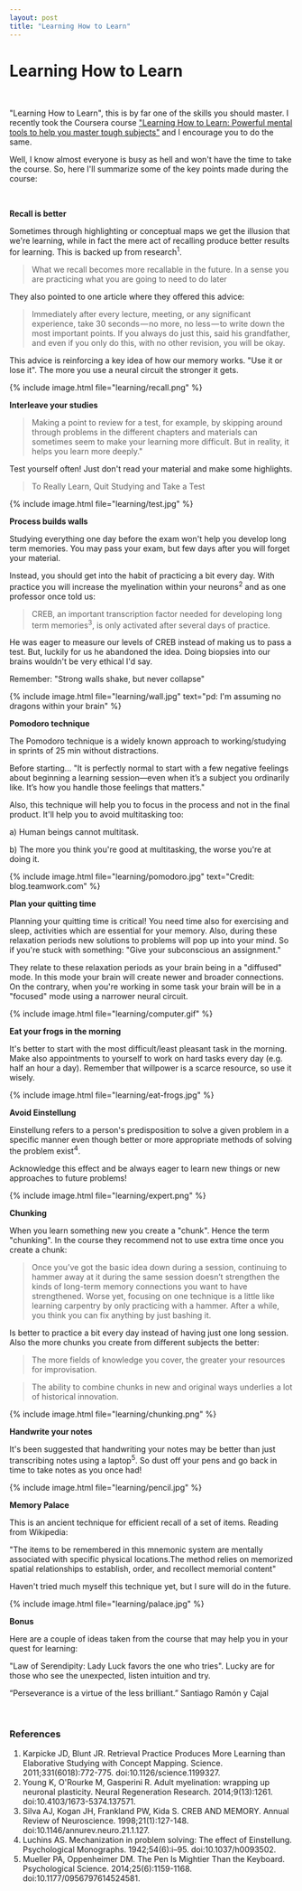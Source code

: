 ```yaml
---
layout: post
title: "Learning How to Learn"
---
```


# Learning How to Learn

<br>

"Learning How to Learn", this is by far one of the skills you should master. I recently took the Coursera course ["Learning How to Learn: Powerful mental tools to help you master tough subjects"](https://www.coursera.org/learn/learning-how-to-learn) and I encourage you to do the same.  

Well, I know almost everyone is busy as hell and won't have the time to take the course. So, here I'll summarize some of the key points made during the course:

<br>

**Recall is better**

Sometimes through highlighting or conceptual maps we get the illusion that we're learning, while in fact the mere act of recalling produce better results for learning. This is backed up from research<sup>1</sup>.

> What we recall becomes more recallable in the future. In a sense you are practicing what you are going to need to do later

They also pointed to one article where they offered this advice:  

> Immediately after every lecture, meeting, or any significant experience, take 30 seconds — no more, no less — to write down the most important points. If you always do just this, said his grandfather, and even if you only do this, with no other revision, you will be okay.

This advice is reinforcing a key idea of how our memory works. "Use it or lose it". The more you use a neural circuit the stronger it gets.

{% include image.html file="learning/recall.png" %}

**Interleave your studies**

> Making a point to review for a test, for example, by skipping around through problems in the different chapters and materials can sometimes seem to make your learning more difficult. But in reality, it helps you learn more deeply."

Test yourself often! Just don't read your material and make some highlights.

> To Really Learn, Quit Studying and Take a Test

{% include image.html file="learning/test.jpg" %}

**Process builds walls**

Studying everything one day before the exam won't help you develop long term memories. You may pass your exam, but few days after you will forget your material.

Instead, you should get into the habit of practicing a bit every day. With practice you will increase the myelination within your neurons<sup>2</sup> and as one professor once told us:  

> CREB, an important transcription factor needed for developing long term memories<sup>3</sup>, is only activated after several days of practice.  

He was eager to measure our levels of CREB instead of making us to pass a test. But, luckily for us he abandoned the idea. Doing biopsies into our brains wouldn't be very ethical I'd say.

Remember: "Strong walls shake, but never collapse"

{% include image.html file="learning/wall.jpg" text="pd: I'm assuming no dragons within your brain" %}

**Pomodoro technique**

The Pomodoro technique is a widely known approach to working/studying in sprints of 25 min without distractions.  

Before starting... "It is perfectly normal to start with a few negative feelings about beginning a learning session—even when it’s a subject you ordinarily like. It’s how you handle those feelings that matters."

Also, this technique will help you to focus in the process and not in the final product. It'll help you to avoid multitasking too:  

a) Human beings cannot multitask.  

b) The more you think you're good at multitasking, the worse you're at doing it.

{%
  include image.html file="learning/pomodoro.jpg"
  text="Credit: blog.teamwork.com"
%}

**Plan your quitting time**

Planning your quitting time is critical! You need time also for exercising and sleep, activities which are essential for your memory. Also, during these relaxation periods new solutions to problems will pop up into your mind. So if you're stuck with something: "Give your subconscious an assignment."

They relate to these relaxation periods as your brain being in a "diffused" mode. In this mode your brain will create newer and broader connections. On the contrary, when you're working in some task your brain will be in a "focused" mode using a narrower neural circuit.

{% include image.html file="learning/computer.gif" %}

**Eat your frogs in the morning**

It's better to start with the most difficult/least pleasant task in the morning. Make also appointments to yourself to work on hard tasks every day (e.g. half an hour a day). Remember that willpower is a scarce resource, so use it wisely.

{% include image.html file="learning/eat-frogs.jpg" %}

**Avoid Einstellung**

Einstellung refers to a person's predisposition to solve a given problem in a specific manner even though better or more appropriate methods of solving the problem exist<sup>4</sup>.  

Acknowledge this effect and be always eager to learn new things or new approaches to future problems!

{% include image.html file="learning/expert.png" %}

**Chunking**

When you learn something new you create a "chunk". Hence the term "chunking". In the course they recommend not to use extra time once you create a chunk:

> Once you’ve got the basic idea down during a session, continuing to hammer away at it during the same session doesn’t strengthen the kinds of long-term memory connections you want to have strengthened. Worse yet, focusing on one technique is a little like learning carpentry by only practicing with a hammer. After a while, you think you can fix anything by just bashing it.

Is better to practice a bit every day instead of having just one long session. Also the more chunks you create from different subjects the better:

> The more fields of knowledge you cover, the greater your resources for improvisation.

> The ability to combine chunks in new and original ways underlies a lot of historical innovation.

{% include image.html file="learning/chunking.png" %}

**Handwrite your notes**

It's been suggested that handwriting your notes may be better than just transcribing notes using a laptop<sup>5</sup>. So dust off your pens and go back in time to take notes as you once had!

{% include image.html file="learning/pencil.jpg" %}

**Memory Palace**

This is an ancient technique for efficient recall of a set of items. Reading from Wikipedia:

"The items to be remembered in this mnemonic system are mentally associated with specific physical locations.The method relies on memorized spatial relationships to establish, order, and recollect memorial content"

Haven't tried much myself this technique yet, but I sure will do in the future.

{% include image.html file="learning/palace.jpg" %}

**Bonus**

Here are a couple of ideas taken from the course that may help you in your quest for learning:

"Law of Serendipity: Lady Luck favors the one who tries". Lucky are for those who see the unexpected, listen intuition and try.

“Perseverance is a virtue of the less brilliant.” Santiago Ramón y Cajal

<br>

### References

1. Karpicke JD, Blunt JR. Retrieval Practice Produces More Learning than Elaborative Studying with Concept Mapping. Science. 2011;331(6018):772-775. doi:10.1126/science.1199327.
2. Young K, O'Rourke M, Gasperini R. Adult myelination: wrapping up neuronal plasticity. Neural Regeneration Research. 2014;9(13):1261. doi:10.4103/1673-5374.137571.
3. Silva AJ, Kogan JH, Frankland PW, Kida S. CREB AND MEMORY. Annual Review of Neuroscience. 1998;21(1):127-148. doi:10.1146/annurev.neuro.21.1.127.
4. Luchins AS. Mechanization in problem solving: The effect of Einstellung. Psychological Monographs. 1942;54(6):i–95. doi:10.1037/h0093502.
5. Mueller PA, Oppenheimer DM. The Pen Is Mightier Than the Keyboard. Psychological Science. 2014;25(6):1159-1168. doi:10.1177/0956797614524581.

